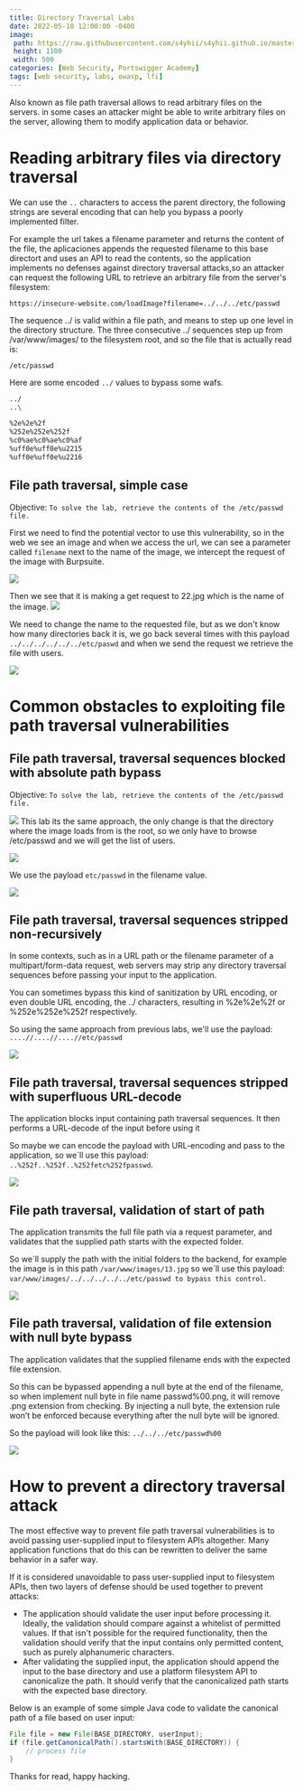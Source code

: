 ```yaml
---
title: Directory Traversal Labs
date: 2022-05-10 12:00:00 -0400
image: 
 path: https://raw.githubusercontent.com/s4yhii/s4yhii.github.io/master/assets/images/Portswigger/pt0.jpg
 height: 1100
 width: 500
categories: [Web Security, Portswigger Academy]
tags: [web security, labs, owasp, lfi]
---
```


Also known as file path traversal allows to read arbitrary files on the servers. in some cases an attacker might be able to write arbitrary files on the server, allowing them to modify application data or behavior.

# Reading arbitrary files via directory traversal 

We can use the `..` characters to access the parent directory, the following strings are several encoding that can help you bypass a poorly implemented filter.

For example the url takes a filename parameter and returns the content of the file, the aplicaciones appends the requested filename to this base directort and uses an API to read the contents, so the application implements no defenses against directory traversal attacks,so an attacker can request the following URL to retrieve an arbitrary file from the server's filesystem: 

`https://insecure-website.com/loadImage?filename=../../../etc/passwd`

The sequence ../ is valid within a file path, and means to step up one level in the directory structure. The three consecutive ../ sequences step up from /var/www/images/ to the filesystem root, and so the file that is actually read is: 

`/etc/passwd`

Here are some encoded `../` values to bypass some wafs.

``` bash
../
..\

%2e%2e%2f
%252e%252e%252f
%c0%ae%c0%ae%c0%af
%uff0e%uff0e%u2215
%uff0e%uff0e%u2216
```

## File path traversal, simple case

Objective: `To solve the lab, retrieve the contents of the /etc/passwd file.`

First we need to find the potential vector to use this vulnerability, so in the web we see an image and when we access the url, we can see a parameter called `filename` next to the name of the image, we intercept the request of the image with Burpsuite.

![](https://raw.githubusercontent.com/s4yhii/s4yhii.github.io/master/assets/images/Portswigger/pt1.jpg)

Then we see that it is making a get request to 22.jpg which is the name of the image.
![](https://raw.githubusercontent.com/s4yhii/s4yhii.github.io/master/assets/images/Portswigger/pt2.jpg)

We need to change the name to the requested file, but as we don't know how many directories back it is, we go back several times with this payload `../../../../../../etc/paswd` and when we send the request we retrieve the file with users.

![](https://raw.githubusercontent.com/s4yhii/s4yhii.github.io/master/assets/images/Portswigger/pt3.jpg)

# Common obstacles to exploiting file path traversal vulnerabilities

## File path traversal, traversal sequences blocked with absolute path bypass

Objective: `To solve the lab, retrieve the contents of the /etc/passwd file.`

![](https://raw.githubusercontent.com/s4yhii/s4yhii.github.io/master/assets/images/Portswigger/pt4.jpg)
This lab its the same approach, the only change is that the directory where the image loads from is the root, so we only have to browse /etc/passwd and we will get the list of users.

![](https://raw.githubusercontent.com/s4yhii/s4yhii.github.io/master/assets/images/Portswigger/pt5.jpg)

We use the payload `etc/passwd` in the filename value.

![](https://raw.githubusercontent.com/s4yhii/s4yhii.github.io/master/assets/images/Portswigger/pt6.jpg)

## File path traversal, traversal sequences stripped non-recursively

In some contexts, such as in a URL path or the filename parameter of a multipart/form-data request, web servers may strip any directory traversal sequences before passing your input to the application. 

You can sometimes bypass this kind of sanitization by URL encoding, or even double URL encoding, the ../ characters, resulting in %2e%2e%2f or %252e%252e%252f respectively.

So using the same approach from previous labs, we'll use the payload: `....//....//....//etc/passwd`

![](https://raw.githubusercontent.com/s4yhii/s4yhii.github.io/master/assets/images/Portswigger/pt7.jpg)

## File path traversal, traversal sequences stripped with superfluous URL-decode

The application blocks input containing path traversal sequences. It then performs a URL-decode of the input before using it

So maybe we can encode the payload with URL-encoding and pass to the application, so we´ll use this payload: `..%252f..%252f..%252fetc%252fpasswd`.

![](https://raw.githubusercontent.com/s4yhii/s4yhii.github.io/master/assets/images/Portswigger/pt8.jpg)

## File path traversal, validation of start of path

The application transmits the full file path via a request parameter, and validates that the supplied path starts with the expected folder.

So we´ll supply the path with the initial folders to the backend, for example the image is in this path `/var/www/images/13.jpg` so we´ll use this payload: `var/www/images/../../../../../etc/passwd to bypass this control`.

![](https://raw.githubusercontent.com/s4yhii/s4yhii.github.io/master/assets/images/Portswigger/pt9.jpg)

## File path traversal, validation of file extension with null byte bypass

The application validates that the supplied filename ends with the expected file extension.

So this can be bypassed appending a null byte at the end of the filename, so when implement null byte in file name passwd%00.png, it will remove .png extension from checking. By injecting a null byte, the extension rule won’t be enforced because everything after the null byte will be ignored.

So the payload will look like this: `../../../etc/passwd%00`

![](https://raw.githubusercontent.com/s4yhii/s4yhii.github.io/master/assets/images/Portswigger/pt10.jpg)

# How to prevent a directory traversal attack

The most effective way to prevent file path traversal vulnerabilities is to avoid passing user-supplied input to filesystem APIs altogether. Many application functions that do this can be rewritten to deliver the same behavior in a safer way.

If it is considered unavoidable to pass user-supplied input to filesystem APIs, then two layers of defense should be used together to prevent attacks:

- The application should validate the user input before processing it. Ideally, the validation should compare against a whitelist of permitted values. If that isn't possible for the required functionality, then the validation should verify that the input contains only permitted content, such as purely alphanumeric characters.
- After validating the supplied input, the application should append the input to the base directory and use a platform filesystem API to canonicalize the path. It should verify that the canonicalized path starts with the expected base directory.

Below is an example of some simple Java code to validate the canonical path of a file based on user input:

``` java
File file = new File(BASE_DIRECTORY, userInput);
if (file.getCanonicalPath().startsWith(BASE_DIRECTORY)) {
    // process file
}
```

Thanks for read, happy hacking.